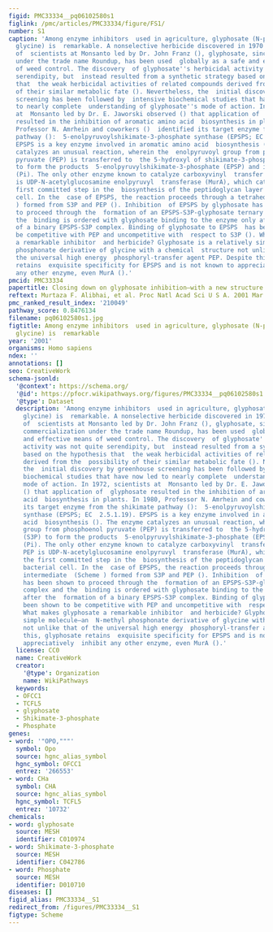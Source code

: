 ```yaml
---
figid: PMC33334__pq06102580s1
figlink: /pmc/articles/PMC33334/figure/FS1/
number: S1
caption: 'Among enzyme inhibitors  used in agriculture, glyphosate (N-phosphomethyl
  glycine) is  remarkable. A nonselective herbicide discovered in 1970 by a group
  of  scientists at Monsanto led by Dr. John Franz (), glyphosate, since  first commercialization
  under the trade name Roundup, has been used  globally as a safe and effective means
  of weed control. The discovery  of glyphosate''s herbicidal activity was not quite
  serendipity, but  instead resulted from a synthetic strategy based on the hypothesis
  that  the weak herbicidal activities of related compounds derived from the  possibility
  of their similar metabolic fate (). Nevertheless, the  initial discovery by greenhouse
  screening has been followed by  intensive biochemical studies that have now led
  to nearly complete  understanding of glyphosate''s mode of action. In 1972, scientists
  at  Monsanto led by Dr. E. Jaworski observed () that application of  glyphosate
  resulted in the inhibition of aromatic amino acid  biosynthesis in plants. In 1980,
  Professor N. Amrhein and coworkers ()  identified its target enzyme from the shikimate
  pathway ():  5-enolpyruvoylshikimate-3-phosphate synthase (EPSPS; EC  2.5.1.19).
  EPSPS is a key enzyme involved in aromatic amino acid  biosynthesis (). The enzyme
  catalyzes an unusual reaction, wherein the  enolpyruvoyl group from phosphoenol
  pyruvate (PEP) is transferred to  the 5-hydroxyl of shikimate-3-phosphate (S3P)
  to form the products  5-enolpyruvylshikimate-3-phosphate (EPSP) and inorganic  phosphate
  (Pi). The only other enzyme known to catalyze carboxyvinyl  transfer by using PEP
  is UDP-N-acetylglucosamine enolpyruvyl  transferase (MurA), which catalyzes the
  first committed step in the  biosynthesis of the peptidoglycan layer of the bacterial
  cell. In the  case of EPSPS, the reaction proceeds through a tetrahedral intermediate  (Scheme
  ) formed from S3P and PEP (). Inhibition  of EPSPS by glyphosate has been shown
  to proceed through the  formation of an EPSPS-S3P-glyphosate ternary complex and
  the  binding is ordered with glyphosate binding to the enzyme only after the  formation
  of a binary EPSPS-S3P complex. Binding of glyphosate to EPSPS  has been shown to
  be competitive with PEP and uncompetitive with  respect to S3P (). What makes glyphosate
  a remarkable inhibitor  and herbicide? Glyphosate is a relatively simple molecule—an  N-methyl
  phosphonate derivative of glycine with a chemical  structure not unlike that of
  the universal high energy  phosphoryl-transfer agent PEP. Despite this, glyphosate
  retains  exquisite specificity for EPSPS and is not known to appreciatively  inhibit
  any other enzyme, even MurA ().'
pmcid: PMC33334
papertitle: Closing down on glyphosate inhibition—with a new structure for  drug discovery.
reftext: Murtaza F. Alibhai, et al. Proc Natl Acad Sci U S A. 2001 Mar 13;98(6):2944-2946.
pmc_ranked_result_index: '210049'
pathway_score: 0.8476134
filename: pq06102580s1.jpg
figtitle: Among enzyme inhibitors  used in agriculture, glyphosate (N-phosphomethyl
  glycine) is  remarkable
year: '2001'
organisms: Homo sapiens
ndex: ''
annotations: []
seo: CreativeWork
schema-jsonld:
  '@context': https://schema.org/
  '@id': https://pfocr.wikipathways.org/figures/PMC33334__pq06102580s1.html
  '@type': Dataset
  description: 'Among enzyme inhibitors  used in agriculture, glyphosate (N-phosphomethyl
    glycine) is  remarkable. A nonselective herbicide discovered in 1970 by a group
    of  scientists at Monsanto led by Dr. John Franz (), glyphosate, since  first
    commercialization under the trade name Roundup, has been used  globally as a safe
    and effective means of weed control. The discovery  of glyphosate''s herbicidal
    activity was not quite serendipity, but  instead resulted from a synthetic strategy
    based on the hypothesis that  the weak herbicidal activities of related compounds
    derived from the  possibility of their similar metabolic fate (). Nevertheless,
    the  initial discovery by greenhouse screening has been followed by  intensive
    biochemical studies that have now led to nearly complete  understanding of glyphosate''s
    mode of action. In 1972, scientists at  Monsanto led by Dr. E. Jaworski observed
    () that application of  glyphosate resulted in the inhibition of aromatic amino
    acid  biosynthesis in plants. In 1980, Professor N. Amrhein and coworkers ()  identified
    its target enzyme from the shikimate pathway ():  5-enolpyruvoylshikimate-3-phosphate
    synthase (EPSPS; EC  2.5.1.19). EPSPS is a key enzyme involved in aromatic amino
    acid  biosynthesis (). The enzyme catalyzes an unusual reaction, wherein the  enolpyruvoyl
    group from phosphoenol pyruvate (PEP) is transferred to  the 5-hydroxyl of shikimate-3-phosphate
    (S3P) to form the products  5-enolpyruvylshikimate-3-phosphate (EPSP) and inorganic  phosphate
    (Pi). The only other enzyme known to catalyze carboxyvinyl  transfer by using
    PEP is UDP-N-acetylglucosamine enolpyruvyl  transferase (MurA), which catalyzes
    the first committed step in the  biosynthesis of the peptidoglycan layer of the
    bacterial cell. In the  case of EPSPS, the reaction proceeds through a tetrahedral
    intermediate  (Scheme ) formed from S3P and PEP (). Inhibition  of EPSPS by glyphosate
    has been shown to proceed through the  formation of an EPSPS-S3P-glyphosate ternary
    complex and the  binding is ordered with glyphosate binding to the enzyme only
    after the  formation of a binary EPSPS-S3P complex. Binding of glyphosate to EPSPS  has
    been shown to be competitive with PEP and uncompetitive with  respect to S3P ().
    What makes glyphosate a remarkable inhibitor  and herbicide? Glyphosate is a relatively
    simple molecule—an  N-methyl phosphonate derivative of glycine with a chemical  structure
    not unlike that of the universal high energy  phosphoryl-transfer agent PEP. Despite
    this, glyphosate retains  exquisite specificity for EPSPS and is not known to
    appreciatively  inhibit any other enzyme, even MurA ().'
  license: CC0
  name: CreativeWork
  creator:
    '@type': Organization
    name: WikiPathways
  keywords:
  - OFCC1
  - TCFL5
  - glyphosate
  - Shikimate-3-phosphate
  - Phosphate
genes:
- word: '"OPO,"""'
  symbol: Opo
  source: hgnc_alias_symbol
  hgnc_symbol: OFCC1
  entrez: '266553'
- word: CHa
  symbol: CHA
  source: hgnc_alias_symbol
  hgnc_symbol: TCFL5
  entrez: '10732'
chemicals:
- word: glyphosate
  source: MESH
  identifier: C010974
- word: Shikimate-3-phosphate
  source: MESH
  identifier: C042786
- word: Phosphate
  source: MESH
  identifier: D010710
diseases: []
figid_alias: PMC33334__S1
redirect_from: /figures/PMC33334__S1
figtype: Scheme
---
```

